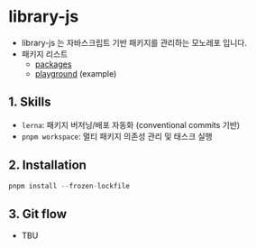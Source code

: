 # library-js

- library-js 는 자바스크립트 기반 패키지를 관리하는 모노레포 입니다.
- 패키지 리스트
  - [packages](./packages/)
  - [playground](./apps/playground/) (example)

## 1. Skills

- `lerna`: 패키지 버저닝/배포 자동화 (conventional commits 기반)
- `pnpm workspace`: 멀티 패키지 의존성 관리 및 태스크 실행

## 2. Installation

```typescript
pnpm install --frozen-lockfile
```

## 3. Git flow

- TBU
